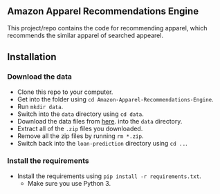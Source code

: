 Amazon Apparel Recommendations Engine
---------------------------------------

This project/repo contains the code for recommending apparel, which recommends the similar apparel of searched appearel.

Installation
----------------------

### Download the data

* Clone this repo to your computer.
* Get into the folder using `cd Amazon-Apparel-Recommendations-Engine`.
* Run `mkdir data`.
* Switch into the `data` directory using `cd data`.
* Download the data files from [here](https://drive.google.com/open?id=1B389bKAbJ99orANpXe2urNu7pj6yanY3). into the `data` directory. 
* Extract all of the `.zip` files you downloaded.
* Remove all the zip files by running `rm *.zip`.
* Switch back into the `loan-prediction` directory using `cd ..`.


### Install the requirements
 
* Install the requirements using `pip install -r requirements.txt`.
    * Make sure you use Python 3.
